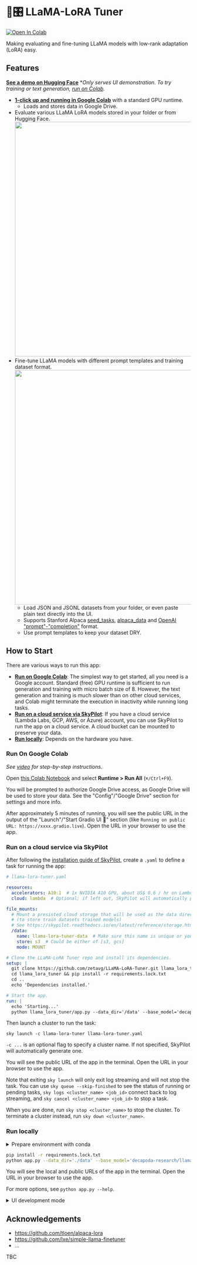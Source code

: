 # 🦙🎛️ LLaMA-LoRA Tuner

<a href="https://colab.research.google.com/github/zetavg/LLaMA-LoRA-Tuner/blob/main/LLaMA_LoRA.ipynb" target="_parent"><img src="https://colab.research.google.com/assets/colab-badge.svg" alt="Open In Colab"/></a>

Making evaluating and fine-tuning LLaMA models with low-rank adaptation (LoRA) easy.


## Features

**[See a demo on Hugging Face](https://huggingface.co/spaces/zetavg/LLaMA-LoRA-UI-Demo)** **Only serves UI demonstration. To try training or text generation, [run on Colab](#run-on-google-colab).*

* **[1-click up and running in Google Colab](#run-on-google-colab)** with a standard GPU runtime.
  * Loads and stores data in Google Drive.
* Evaluate various LLaMA LoRA models stored in your folder or from Hugging Face.<br /><a href="https://youtu.be/IoEMgouZ5xU"><img width="640px" src="https://user-images.githubusercontent.com/3784687/231023326-f28c84e2-df74-4179-b0ac-c25c4e8ca001.gif" /></a>
* Fine-tune LLaMA models with different prompt templates and training dataset format.<br /><a href="https://youtu.be/5Db9U8PsaUk"><img width="640px" src="https://user-images.githubusercontent.com/3784687/230277315-9a91d983-1690-4594-9d54-912eda8963ee.gif" /></a>
  * Load JSON and JSONL datasets from your folder, or even paste plain text directly into the UI.
  * Supports Stanford Alpaca [seed_tasks](https://github.com/tatsu-lab/stanford_alpaca/blob/main/seed_tasks.jsonl), [alpaca_data](https://github.com/tatsu-lab/stanford_alpaca/blob/main/alpaca_data.json) and [OpenAI "prompt"-"completion"](https://platform.openai.com/docs/guides/fine-tuning/data-formatting) format.
  * Use prompt templates to keep your dataset DRY.


## How to Start

There are various ways to run this app:

* **[Run on Google Colab](#run-on-google-colab)**: The simplest way to get started, all you need is a Google account. Standard (free) GPU runtime is sufficient to run generation and training with micro batch size of 8. However, the text generation and training is much slower than on other cloud services, and Colab might terminate the execution in inactivity while running long tasks.
* **[Run on a cloud service via SkyPilot](#run-on-a-cloud-service-via-skypilot)**: If you have a cloud service (Lambda Labs, GCP, AWS, or Azure) account, you can use SkyPilot to run the app on a cloud service. A cloud bucket can be mounted to preserve your data.
* **[Run locally](#run-locally)**: Depends on the hardware you have.

### Run On Google Colab

*See [video](https://youtu.be/lByYOMdy9h4) for step-by-step instructions.*

Open [this Colab Notebook](https://colab.research.google.com/github/zetavg/LLaMA-LoRA-Tuner/blob/main/LLaMA_LoRA.ipynb) and select **Runtime > Run All** (`⌘/Ctrl+F9`).

You will be prompted to authorize Google Drive access, as Google Drive will be used to store your data. See the "Config"/"Google Drive" section for settings and more info.

After approximately 5 minutes of running, you will see the public URL in the output of the "Launch"/"Start Gradio UI 🚀" section (like `Running on public URL: https://xxxx.gradio.live`). Open the URL in your browser to use the app.

### Run on a cloud service via SkyPilot

After following the [installation guide of SkyPilot](https://skypilot.readthedocs.io/en/latest/getting-started/installation.html), create a `.yaml` to define a task for running the app:

```yaml
# llama-lora-tuner.yaml

resources:
  accelerators: A10:1  # 1x NVIDIA A10 GPU, about US$ 0.6 / hr on Lambda Cloud.
  cloud: lambda  # Optional; if left out, SkyPilot will automatically pick the cheapest cloud.

file_mounts:
  # Mount a presisted cloud storage that will be used as the data directory.
  # (to store train datasets trained models)
  # See https://skypilot.readthedocs.io/en/latest/reference/storage.html for details.
  /data:
    name: llama-lora-tuner-data  # Make sure this name is unique or you own this bucket. If it does not exists, SkyPilot will try to create a bucket with this name.
    store: s3  # Could be either of [s3, gcs]
    mode: MOUNT

# Clone the LLaMA-LoRA Tuner repo and install its dependencies.
setup: |
  git clone https://github.com/zetavg/LLaMA-LoRA-Tuner.git llama_lora_tuner
  cd llama_lora_tuner && pip install -r requirements.lock.txt
  cd ..
  echo 'Dependencies installed.'

# Start the app.
run: |
  echo 'Starting...'
  python llama_lora_tuner/app.py --data_dir='/data' --base_model='decapoda-research/llama-7b-hf' --share
```

Then launch a cluster to run the task:

```
sky launch -c llama-lora-tuner llama-lora-tuner.yaml
```

`-c ...` is an optional flag to specify a cluster name. If not specified, SkyPilot will automatically generate one.

You will see the public URL of the app in the terminal. Open the URL in your browser to use the app.

Note that exiting `sky launch` will only exit log streaming and will not stop the task. You can use `sky queue --skip-finished` to see the status of running or pending tasks, `sky logs <cluster_name> <job_id>` connect back to log streaming, and `sky cancel <cluster_name> <job_id>` to stop a task.

When you are done, run `sky stop <cluster_name>` to stop the cluster. To terminate a cluster instead, run `sky down <cluster_name>`.

### Run locally

<details>
  <summary>Prepare environment with conda</summary>

  ```bash
  conda create -y python=3.8 -n llama-lora-tuner
  conda activate llama-lora-tuner
  ```
</details>

```bash
pip install -r requirements.lock.txt
python app.py --data_dir='./data' --base_model='decapoda-research/llama-7b-hf' --share
```

You will see the local and public URLs of the app in the terminal. Open the URL in your browser to use the app.

For more options, see `python app.py --help`.

<details>
  <summary>UI development mode</summary>

  To test the UI without loading the language model, use the `--ui_dev_mode` flag:

  ```bash
  python app.py --data_dir='./data' --base_model='decapoda-research/llama-7b-hf' --share --ui_dev_mode
  ```
</details>


## Acknowledgements

* https://github.com/tloen/alpaca-lora
* https://github.com/lxe/simple-llama-finetuner
* ...

TBC
